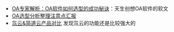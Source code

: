 


- [OA专家解析：OA软件如何选型的成功秘诀](https://juejin.im/post/5d25a715e51d45775b419c57)：天生创想OA软件的软文
- [OA选型分析整理注意点汇报](https://wenku.baidu.com/view/5c2680389a6648d7c1c708a1284ac850ac020402.html)
- [氚云&简道云产品对比](https://wenku.baidu.com/view/b7408f4e6d85ec3a87c24028915f804d2b1687e4.html)
发现氚云的功能还是比较强大的

